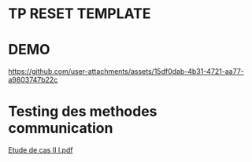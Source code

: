 # TP RESET TEMPLATE
# DEMO
https://github.com/user-attachments/assets/15df0dab-4b31-4721-aa77-a9803747b22c
# Testing des methodes communication
[Etude de cas II l.pdf](https://github.com/user-attachments/files/18293949/Etude.de.cas.II.l.pdf)
